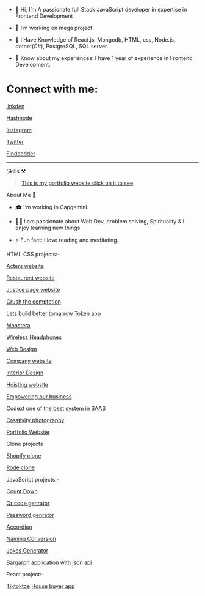 - 👋 Hi, I’m A passionate full Stack JavaScript developer in expertise in Frontend Development

- 🌱 I’m working on mega project.

- 👀  I Have Knowledge of React.js, Mongodb, HTML, css, Node.js, dotnet(C#), PostgreSQL, SQL server.

- 🌱 Know about my experiences: I have 1 year of experience in Frontend Development.


# Connect with me:

[linkden](https://linkedin.com/in/deepti-dubey-83101220b)

[Hashnode](https://deeptidubey.hashnode.dev/)

[Instagram](https://www.instagram.com/deepti_webdev/)

[Twitter](https://twitter.com/DeeptiD70928388)

[Findcodder](https://www.findcoder.io/u/deepti)


 <hr/>
 
 Skills ⚒️
 
 
 
 
>  [This is my portfolio website click on it to see](https://deeptiportfolio-websites.netlify.app/)
 
About Me 🚀

- 🎓 I’m working in Capgemini.

- 👨‍💻 I am passionate about Web Dev, problem solving, Spirituality & I enjoy learning new things.

- ⚡ Fun fact:  I love reading and meditating.

HTML CSS projects:-

[Acters website](https://github.com/DeeptiDaisy/Ineuron01)

[Restaurent website](https://github.com/DeeptiDaisy/LcoProject02)

[Justice page website](https://github.com/DeeptiDaisy/Justice)

[Crush the comptetion](https://github.com/DeeptiDaisy/LcoProject04)

[Lets build better tomarrow Token app](https://github.com/DeeptiDaisy/LcoProject-05)

[Monstera](https://github.com/DeeptiDaisy/LcoProject-06)

[Wireless Headphones](https://github.com/DeeptiDaisy/Project-07)

[Web Design](https://github.com/DeeptiDaisy/WebDesign-08)

[Company website](https://github.com/DeeptiDaisy/Developer-page09)

[Interior Design](https://github.com/DeeptiDaisy/Interior_design)

[Hoisting website](https://github.com/DeeptiDaisy/Web-services-11)

[Empowering our business](https://github.com/DeeptiDaisy/Web-designing-12)

[Codext one of the best system in SAAS](https://github.com/DeeptiDaisy/Project-13)

[Creativity photography](https://github.com/DeeptiDaisy/LcoProject-14)

[Portfolio Website](https://github.com/DeeptiDaisy/Lcoproject-15)

Clone projects

[Shopify clone](https://github.com/DeeptiDaisy/ShopifyClone)
 
[Rode clone](https://github.com/DeeptiDaisy/RodeWebsite)


JavaScript projects:-

[Count Down](https://github.com/DeeptiDaisy/CountDown)

[Qr code genrator](https://github.com/DeeptiDaisy/QRcodegenerator)

[Password genrator](https://github.com/DeeptiDaisy/Password-genrator)

[Accordian](https://github.com/DeeptiDaisy/Accordian)

[Naming Conversion](https://github.com/DeeptiDaisy/Naming-Conversion)

[Jokes Generator](https://github.com/DeeptiDaisy/Jokes-generator)

[Bargarph application with json api](https://github.com/DeeptiDaisy/Bargraph)

React project:-

[Tiktoktoe](https://github.com/DeeptiDaisy/tiktoktoereactjs)
[House buyer app](https://github.com/DeeptiDaisy/House-buyer-app)
 
